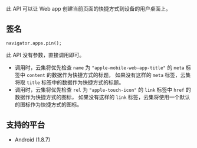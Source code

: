 此 API 可以让 Web app 创建当前页面的快捷方式到设备的用户桌面上。

## 签名

```
navigator.apps.pin();
```

此 API 没有参数，直接调用即可。

* 调用时，云集将优先检查 `name` 为 `"apple-mobile-web-app-title"` 的 `meta` 标签中 `content` 的数据作为快捷方式的标题，
如果没有这样的 `meta` 标签，云集将取 `title` 标签中的数据作为快捷方式的标题。
* 调用时，云集将优先检查 `rel` 为 `"apple-touch-icon"` 的 `link` 标签中 `href` 的数据作为快捷方式的图标，
如果没有这样的 `link` 标签，云集将使用一个默认的图标作为快捷方式的图标。

## 支持的平台

* Android (1.8.7)